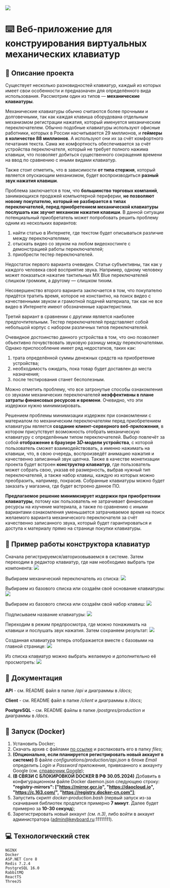 <img src="https://github.com/tovDmitrij/keyboards/blob/main/docs/_readme/preview.jpeg" />

# :keyboard: Веб-приложение для конструирования виртуальных механических клавиатур

## :open_book: Описание проекта
Существует несколько разновидностей клавиатур, каждый из которых имеет свои особенности и предназначен для определённого вида использования. Рассмотрим один из типов — **механические клавиатуры**.

Механические клавиатуры обычно считаются более прочными и долговечными, так как каждая клавиша оборудована отдельным механизмом регистрации нажатия, который именуется механическим переключателем. Обычно подобные клавиатуры используют офисные работники, которых в России насчитывается 29 миллионов, и **геймеры в количестве 88 миллионов**. А используют они их за счёт комфортного печатания текста. Сама же комфортность обеспечивается за счёт устройства переключателя, который не требует полного нажима клавиши, что позволяет добиться существенного сокращения времени на ввод по сравнению с иными видами клавиатур.

Также стоит отметить, что в зависимости **от типа стержня**, который является опускающим механизмом, будет воспроизводиться **разный звук нажатия клавиши**.

Проблема заключается в том, что **большинство торговых компаний**, занимающихся продажей компьютерной периферии, **не позволяют новому покупателю, который не разбирается в типах переключателей, перед приобретением механической клавиатуры послушать как звучит механизм нажатия клавиши**. В данной ситуации потенциальный приобретатель может попробовать решить проблему одним из нескольких вариантов:
1)	найти статью в Интернете, где текстом будет описываться различие между переключателями;
2)	отыскать видео со звуком на любом видеохостинге с демонстрацией работы переключателей;
3)	приобрести тестер переключателей.

Недостаток первого варианта очевиден. Статьи субъективны, так как у каждого человека своё восприятие звука. Например, одному человеку может показаться нажатие тактильных MX Blue переключателей слишком громким, а другому — слишком тихим.

Несовершенство второго варианта заключается в том, что покупателю придётся тратить время, которое не константно, на поиск видео с качественными звуком и грамотной подачей материала, так как не все видео в Интернете имеют обозначенные характеристики.

Третий вариант в сравнении с другими является наиболее предпочтительным. Тестер переключателей представляет собой небольшой корпус с набором различных типов переключателей.

Очевидное достоинство данного устройства в том, что оно позволяет объективно почувствовать звуковую разницу между переключателями. Однако приспособление имеет ряд недостатков, таких как: 
1)	трата определённой суммы денежных средств на приобретение устройства; 
2)	необходимость ожидать, пока товар будет доставлен до места назначения; 
3)	после тестирования станет бесполезным. 

Можно отметить проблему, что все затронутые способы ознакомления со звуками механических переключателей **неэффективны в плане затраты финансовых ресурсов и времени**. Очевидно, что эти издержки нужно минимизировать. 

Решением проблемы минимизации издержек при ознакомлении с материалом по механическим переключателям перед приобретением клавиатуры является **создание клиент-серверного веб-приложения**, в котором присутствует возможность отобрать механическую клавиатуру с определённым типом переключателей. Выбор повлечёт за собой **отображение в браузере 3𝐷-модели устройства**, с которой пользователь сможет взаимодействовать, а именно нажимать на клавиши, что, в свою очередь, воспроизведёт анимацию нажатия и качественно записанный звук щелчка. Также в качестве монетизации проекта будет встроен **конструктор клавиатур**, где пользователь может собрать свою, указав её размерность, выбрав нужный тип переключателей, а также набор клавиш, каждую из которых можно преобразить, например, покрасив. Собранные клавиатуры можно будет заказать у магазина, где будет встроено данное ПО.

**Предлагаемое решение минимизирует издержки при приобретении клавиатуры**, потому как пользователь не затрачивает финансовые ресурсы на изучение материала, а также по сравнению с иными вариантами ознакомления уменьшается затрачиваемое время на поиск желаемого варианта механического переключателя за счёт качественно записанного звука, который будет гарантироваться и доступа к материалу прямо на странице покупки клавиатуры.

## :test_tube: Пример работы конструктора клавиатур
Сначала регистрируемся/авторизовываемся в системе. Затем переходим в редактор клавиатур, где нам необходимо выбрать три компонента:
<img src="https://github.com/tovDmitrij/keyboards/blob/main/docs/_readme/step1.png" />

Выбираем механический переключатель из списка:
<img src="https://github.com/tovDmitrij/keyboards/blob/main/docs/_readme/step2.png" />

Выбираем из базового списка или создаём своё основание клавиатуры:
<img src="https://github.com/tovDmitrij/keyboards/blob/main/docs/_readme/step3.png" />

Выбираем из базового списка или создаём свой набор клавиш:
<img src="https://github.com/tovDmitrij/keyboards/blob/main/docs/_readme/step4.png" />

Подписываем название клавиатуры:
<img src="https://github.com/tovDmitrij/keyboards/blob/main/docs/_readme/step5.png" />

Переходим в режим предпросмотра, где можно понажимать на клавиши и послушать звук нажатия. Затем сохраняем результат:
<img src="https://github.com/tovDmitrij/keyboards/blob/main/docs/_readme/step6.png" />

Созданная клавиатура теперь отображается вместе с базовыми на главной странице:
<img src="https://github.com/tovDmitrij/keyboards/blob/main/docs/_readme/step7.png" />

Из списка клавиатур можно выбрать желаемую и дополнительно её просмотреть:
<img src="https://github.com/tovDmitrij/keyboards/blob/main/docs/_readme/step8.png" />

## :notebook: Документация
**API** - см. README файл в папке */api* и диаграммы в */docs*;

**Client** - см. README файл в папке */client* и диаграммы в */docs*;

**PostgreSQL** - см. README файлы в папке */postgres/production* и диаграммы в */docs*.

## :rocket: Запуск (Docker)
1. Установить Docker;
2. Скачать архив с файлами [по ссылке](https://drive.google.com/drive/folders/1msr1UAy3w1_vsBq9aF4zVs5QZepKXcow?usp=sharing) и распаковать его в папку *files*;
3. **(Опционально, если планируется регистрировать новый аккаунт в системе)** В файле *configurations/production/api.json* в блоке *Email* определить *Login* и *Password* приложения, привязанного к аккаунту Google (см. [справочник Google](https://support.google.com/accounts/answer/185833?hl=en));
4. **(В СВЯЗИ С БЛОКИРОВКОЙ DOCKER В РФ 30.05.2024)** Добавить в конфигурационном файле Docker daemon.json следующею строку: **"registry-mirrors": ["https://mirror.gcr.io", "https://daocloud.io", "https://c.163.com/", "https://registry.docker-cn.com"]**;
5. Запустить скрипт *docker-production.bash* (первый запуск из-за скачивания библиотек продлится примерно **7 минут**. Далее будет примерно за **10-30 секунд**);
6. Зарегистрировать новый аккаунт *(см. п.3)*, либо войти в аккаунт администратора (admin@keyboard.ru:11111111).

## :computer: Технологический стек
```
NGINX
Docker
ASP.NET Core 8
Redis 7.2.4
PostgreSQL 16.0
RabbitMQ
ReactTS
ThreeJS
```

